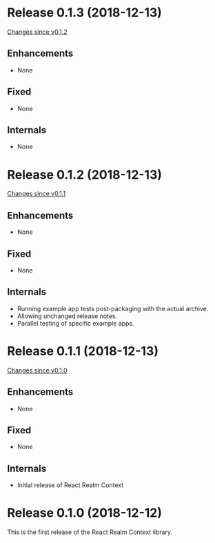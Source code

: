 # Release 0.1.3 (2018-12-13)

[Changes since v0.1.2](https://github.com/realm/react-realm-context/compare/v0.1.2...v0.1.3)

## Enhancements
- None

## Fixed
- None

## Internals
- None


# Release 0.1.2 (2018-12-13)

[Changes since v0.1.1](https://github.com/realm/react-realm-context/compare/v0.1.1...v0.1.2)

## Enhancements
- None

## Fixed
- None

## Internals
- Running example app tests post-packaging with the actual archive.
- Allowing unchanged release notes.
- Parallel testing of specific example apps.


# Release 0.1.1 (2018-12-13)

[Changes since v0.1.0](https://github.com/realm/react-realm-context/compare/v0.1.0...v0.1.1)

## Enhancements
- None

## Fixed
- None

## Internals
- Initial release of React Realm Context


# Release 0.1.0 (2018-12-12)

This is the first release of the React Realm Context library.
